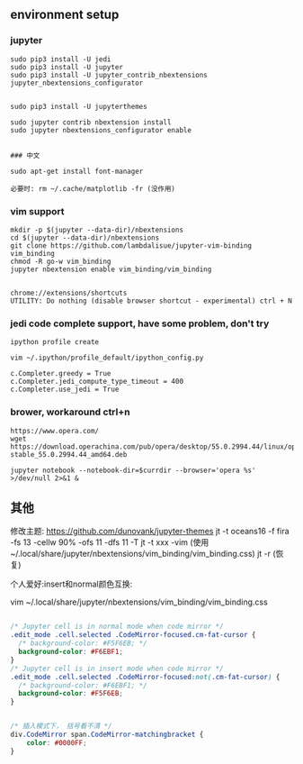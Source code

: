 
## environment setup

### jupyter

```
sudo pip3 install -U jedi
sudo pip3 install -U jupyter
sudo pip3 install -U jupyter_contrib_nbextensions jupyter_nbextensions_configurator


sudo pip3 install -U jupyterthemes

sudo jupyter contrib nbextension install
sudo jupyter nbextensions_configurator enable


### 中文

sudo apt-get install font-manager

必要时: rm ~/.cache/matplotlib -fr (没作用)
```

### vim support

```
mkdir -p $(jupyter --data-dir)/nbextensions
cd $(jupyter --data-dir)/nbextensions
git clone https://github.com/lambdalisue/jupyter-vim-binding vim_binding
chmod -R go-w vim_binding
jupyter nbextension enable vim_binding/vim_binding


chrome://extensions/shortcuts
UTILITY: Do nothing (disable browser shortcut - experimental) ctrl + N

```

### jedi code complete support, have some problem, don't try

```
ipython profile create

vim ~/.ipython/profile_default/ipython_config.py

c.Completer.greedy = True
c.Completer.jedi_compute_type_timeout = 400
c.Completer.use_jedi = True

```

### brower, workaround ctrl+n

```
https://www.opera.com/
wget https://download.operachina.com/pub/opera/desktop/55.0.2994.44/linux/opera-stable_55.0.2994.44_amd64.deb

jupyter notebook --notebook-dir=$currdir --browser='opera %s' >/dev/null 2>&1 &
```

## 其他

修改主题:
    https://github.com/dunovank/jupyter-themes
    jt -t oceans16 -f fira -fs 13 -cellw 90% -ofs 11 -dfs 11 -T
    jt -t xxx -vim (使用~/.local/share/jupyter/nbextensions/vim_binding/vim_binding.css)
    jt -r (恢复)

个人爱好:insert和normal颜色互换:

vim ~/.local/share/jupyter/nbextensions/vim_binding/vim_binding.css

```css

/* Jupyter cell is in normal mode when code mirror */
.edit_mode .cell.selected .CodeMirror-focused.cm-fat-cursor {
  /* background-color: #F5F6EB; */
  background-color: #F6EBF1;
}
/* Jupyter cell is in insert mode when code mirror */
.edit_mode .cell.selected .CodeMirror-focused:not(.cm-fat-cursor) {
  /* background-color: #F6EBF1; */
  background-color: #F5F6EB;
}


/* 插入模式下， 括号看不清 */
div.CodeMirror span.CodeMirror-matchingbracket {
    color: #0000FF;
}

```
